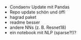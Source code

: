 - Condaenv Update mit Pandas
- Repo update schön und öffi
- hagrad paket
- readme besser
- andere NNs (z. B. Resnet18)
- ein notebook mit NLP (sparse?!)?